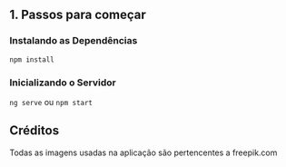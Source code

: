 ## 1. Passos para começar

### Instalando as Dependências

`npm install`

### Inicializando o Servidor

`ng serve` ou `npm start`


## Créditos

Todas as imagens usadas na aplicação são pertencentes a freepik.com
